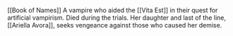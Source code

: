 [[Book of Names]]
A vampire who aided the [[Vita Est]] in their quest for artificial vampirism. Died during the trials. Her daughter and last of the line, [[Ariella Avora]], seeks vengeance against those who caused her demise.